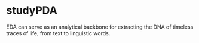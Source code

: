 # studyPDA
EDA can serve as an analytical backbone for extracting the DNA of timeless traces of life, from text to linguistic words.
